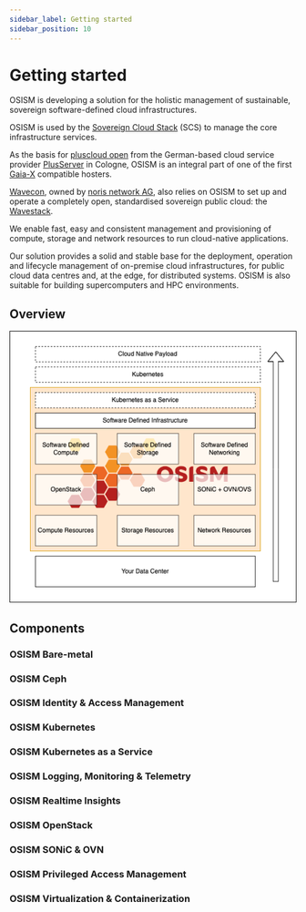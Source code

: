 ```yaml
---
sidebar_label: Getting started
sidebar_position: 10
---
```


# Getting started

OSISM is developing a solution for the holistic management of sustainable, sovereign
software-defined cloud infrastructures.

OSISM is used by the [Sovereign Cloud Stack](https://scs.community/) (SCS) to manage
the core infrastructure services.

As the basis for [pluscloud open](https://www.plusserver.com/produkte/pluscloud-open) from
the German-based cloud service provider [PlusServer](https://www.plusserver.com) in Cologne,
OSISM is an integral part of one of the first [Gaia-X](https://www.gaia-x.eu) compatible hosters.

[Wavecon](https://www.wavecon.de/de/), owned by [noris network AG](https://www.noris.de),
also relies on OSISM to set up and operate a completely open, standardised sovereign public
cloud: the [Wavestack](https://www.noris.de/wavestack-cloud).

We enable fast, easy and consistent management and provisioning of compute, storage and
network resources to run cloud-native applications.

Our solution provides a solid and stable base for the deployment, operation and lifecycle
management of on-premise cloud infrastructures, for public cloud data centres and, at the edge,
for distributed systems. OSISM is also suitable for building supercomputers and HPC
environments.

## Overview

![OSISM overview](./images/overview.drawio.png)

## Components

### OSISM Bare-metal

### OSISM Ceph

### OSISM Identity & Access Management

### OSISM Kubernetes

### OSISM Kubernetes as a Service

### OSISM Logging, Monitoring & Telemetry

### OSISM Realtime Insights

### OSISM OpenStack

### OSISM SONiC & OVN

### OSISM Privileged Access Management

### OSISM Virtualization & Containerization

